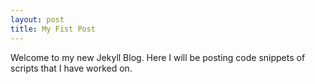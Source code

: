 ```yaml
---
layout: post
title: My Fist Post
---
```


Welcome to my new Jekyll Blog. Here I will be posting code snippets of scripts that I have worked on. 
